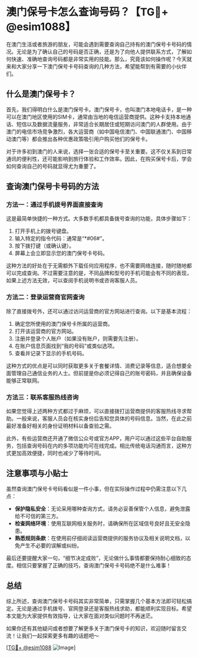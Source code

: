 # 澳门保号卡怎么查询号码？【TG💪+ @esim1088】

在澳门生活或者旅游的朋友，可能会遇到需要查询自己持有的澳门保号卡号码的情况。无论是为了确认自己的号码是否正确，还是为了向他人提供联系方式，了解如何快速、准确地查询号码都是非常实用的技能。那么，究竟该如何操作呢？今天就来和大家分享一下澳门保号卡号码查询的几种方法，希望能帮到有需要的小伙伴们。

## 什么是澳门保号卡？

首先，我们得明白什么是澳门保号卡。澳门保号卡，也叫澳门本地电话卡，是一种可以在澳门地区使用的SIM卡，通常由当地的电信运营商提供。这种卡支持本地通话、短信以及数据流量服务，非常适合长期居住或短期访问澳门的人群使用。由于澳门的电信市场竞争激烈，各大运营商（如中国电信澳门、中国联通澳门、中国移动澳门等）都会推出各种优惠政策吸引用户购买他们的保号卡。

对于许多初到澳门的人来说，选择一张合适的保号卡至关重要。这不仅关系到日常通讯的便利性，还可能影响到旅行体验和工作效率。因此，在购买保号卡后，学会如何查询自己的号码就显得尤为重要了。

## 查询澳门保号卡号码的方法

### 方法一：通过手机拨号界面直接查询

这是最简单快捷的一种方式。大多数手机都具备拨号查询的功能，具体步骤如下：

1. 打开手机上的拨号键盘。
2. 输入特定的指令代码：通常是“*#06#”。
3. 按下拨打键（或确认键）。
4. 屏幕上会立即显示您的澳门保号卡号码。

这种方法的好处在于无需额外下载任何应用程序，也不需要网络连接，随时随地都可以完成查询。不过需要注意的是，不同品牌和型号的手机可能会有不同的表现，如果上述方法无效，可以查阅手机说明书或咨询客服人员。

### 方法二：登录运营商官网查询

除了直接拨号外，还可以通过访问运营商的官方网站进行查询。以下是基本流程：

1. 确定您所使用的澳门保号卡所属的运营商。
2. 打开该运营商的官方网站。
3. 注册并登录个人账户（如果没有账户，则需要先注册）。
4. 在账户信息页面找到“我的号码”或类似选项。
5. 查看并记录下显示的手机号码。

这种方式的优点是可以同时获取更多关于套餐详情、消费记录等信息，适合想要全面管理自己通信业务的人士。但前提是你必须记得自己的账号密码，并且确保设备能够正常联网。

### 方法三：联系客服热线咨询

如果您觉得上述两种方式都过于麻烦，可以直接拨打运营商提供的客服热线寻求帮助。一般来说，客服人员会在核实身份后告知您具体的号码信息。当然，在此之前最好准备好相关的身份证明材料以备查验之需。

此外，有些运营商还开通了微信公众号或官方APP，用户可以通过这些平台自助服务，包括查询号码在内的多项功能均可在线完成。相比传统电话沟通而言，这种方式更加高效便捷，同时也减少了等待时间。

## 注意事项与小贴士

虽然查询澳门保号卡号码看似是一件小事，但在实际操作过程中仍需注意以下几点：

- **保护隐私安全**：无论采用哪种查询方式，请务必妥善保管个人信息，避免泄露给不可信的第三方。
- **检查网络环境**：使用互联网相关服务时，请确保所在区域信号良好且无安全隐患。
- **熟悉规则条款**：在使用前仔细阅读运营商提供的服务协议及相关说明文档，以免产生不必要的误解或纠纷。

最后还要提醒大家一句，“细节决定成败”，无论做什么事情都要保持耐心细致的态度。相信只要掌握了正确的技巧，查询澳门保号卡号码绝不是什么难事！

## 总结

综上所述，查询澳门保号卡号码其实非常简单，只需掌握几个基本方法即可轻松搞定。无论是通过手机拨号、官网登录还是客服热线求助，都能顺利实现目标。希望本文能为大家提供有效指导，让大家在面对类似问题时不再迷茫。

如果你还有其他疑问或者想要了解更多关于澳门保号卡的知识，欢迎随时留言交流！让我们一起探索更多有趣的话题吧～

[[TG💪+ @esim1088](https://t.me/s/esim1088) ![Image](https://i.postimg.cc/4NQfJmqS/Snipaste-2025-05-13-00-14-12.png)]